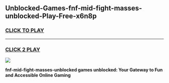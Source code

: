 
## Unblocked-Games-fnf-mid-fight-masses-unblocked-Play-Free-x6n8p
<h3>
<a href="https://premium76.site?title=fnf-mid-fight-masses-unblocked&ref=21A">CLICK TO PLAY</a></h3>
<hr>

<h3>
<a href="https://premium76.site?title=fnf-mid-fight-masses-unblocked&ref=21A">CLICK 2 PLAY</a>
  
</h3>

<a href="https://premium76.site?title=fnf-mid-fight-masses-unblocked&ref=21A"><img src="https://clearcache.store/games.png"></a>


**fnf-mid-fight-masses-unblocked games unblocked: Your Gateway to Fun and Accessible Online Gaming**
